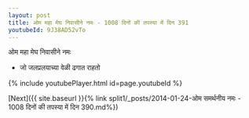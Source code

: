 ```yaml
---
layout: post
title: ओम महा मेघ निवासीने नमः - 1008 दिनों की तपस्या में दिन 391
youtubeId: 9J38AD52vTo
---
```

 
 
 ओम महा मेघ निवासीने नमः  
 
 -  जो जलप्रलयाच्या वेळी ढगात राहतो 
 
  
 
  
 
 
 
 
 
 


{% include youtubePlayer.html id=page.youtubeId %}
 
[Next]({{ site.baseurl }}{% link  split1/_posts/2014-01-24-ओम समर्थनीय नमः - 1008 दिनों की तपस्या में दिन 390.md%})
 
